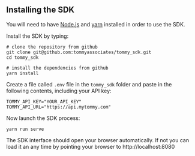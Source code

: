 ## Installing the SDK

You will need to have [Node.js](https://nodejs.org/en/download/) and [yarn](https://yarnpkg.com/) installed in order to use the SDK.

Install the SDK by typing:

```
# clone the repository from github
git clone git@github.com:tommyassociates/tommy_sdk.git
cd tommy_sdk

# install the dependencies from github
yarn install
```

Create a file called `.env` file in the `tommy_sdk` folder and paste in the following contents, including your API key:

```
TOMMY_API_KEY="YOUR_API_KEY"
TOMMY_API_URL="https://api.mytommy.com"
```

Now launch the SDK process:

```
yarn run serve
```

The SDK interface should open your browser automatically. If not you can load it an any time by pointing your browser to http://localhost:8080
